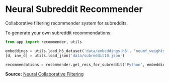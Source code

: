 # Neural Subreddit Recommender

Collaborative filtering recommender system for subreddits.

To generate your own subreddit recommendations:

```python
from app import recommender, utils

embeddings = utils.load_h5_dataset('data/embeddings.h5', 'neumf_weights')
[d, inv_d] = utils.load_json('data/subreddit10.json')

recommendations = recommender.get_recs_for_subreddit('Python', embeddings, d, inv_d, num_recommendations=10)
```

**Source:**
[Neural Collaborative Filtering](https://github.com/hexiangnan/neural_collaborative_filtering)


